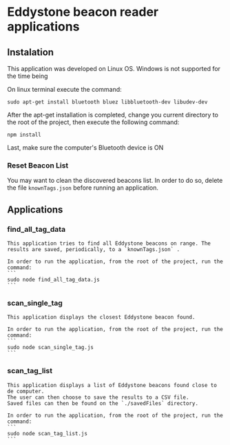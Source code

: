 # Eddystone beacon reader applications


## Instalation

This application was developed on Linux OS.
Windows is not supported for the time being

On linux terminal execute the command:
```
sudo apt-get install bluetooth bluez libbluetooth-dev libudev-dev
```

After the apt-get installation is completed, change you current directory to the root of the project, then execute the following command:
```
npm install
```

Last, make sure the computer's Bluetooth device is ON

### Reset Beacon List

You may want to clean the discovered beacons list. In order to do so, delete the file `knownTags.json` before running an application.


## Applications

### find_all_tag_data

	This application tries to find all Eddystone beacons on range. The results are saved, periodically, to a `knownTags.json` .

	In order to run the application, from the root of the project, run the command:
	```
	sudo node find_all_tag_data.js
	```


### scan_single_tag

	This application displays the closest Eddystone beacon found.

	In order to run the application, from the root of the project, run the command:
	```
	sudo node scan_single_tag.js
	```

### scan_tag_list

	This application displays a list of Eddystone beacons found close to de computer.
	The user can then choose to save the results to a CSV file.
	Saved files can then be found on the `./savedFiles` directory.

	In order to run the application, from the root of the project, run the command:
	```
	sudo node scan_tag_list.js
	```